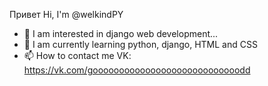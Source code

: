 Привет Hi, I'm @welkindPY
- 👀 I am interested in django web development...
- 🌱 I am currently learning python, django, HTML and CSS
- 📫 How to contact me VK: https://vk.com/goooooooooooooooooooooooooooodd 
